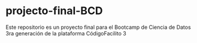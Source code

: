 # projecto-final-BCD
Este repositorio es un proyecto final para el Bootcamp de Ciencia de Datos 3ra generación de la plataforma CódigoFacilito 3
